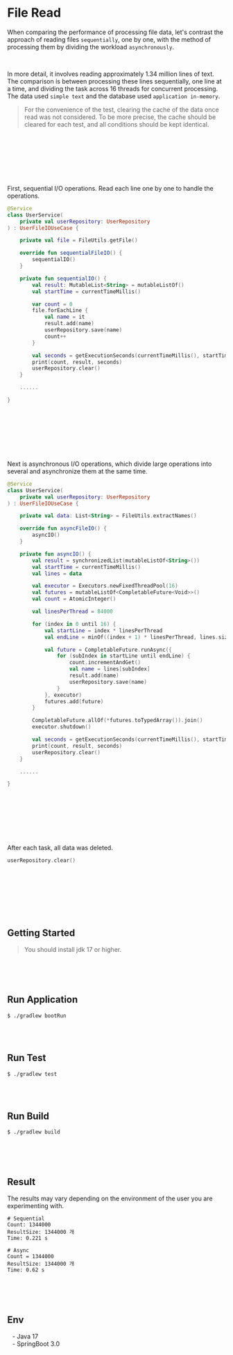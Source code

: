 # File Read

When comparing the performance of processing file data, let's contrast the approach of reading files `sequentially`, one by one, with the method of processing them by dividing the workload `asynchronously`.

<br/>

In more detail, it involves reading approximately 1.34 million lines of text. The comparison is between processing these lines sequentially, one line at a time, and dividing the task across 16 threads for concurrent processing. The data used `simple text` and the database used `application in-memory`.

> For the convenience of the test, clearing the cache of the data once read was not considered. To be more precise, the cache should be cleared for each test, and all conditions should be kept identical.

<br/><br/><br/><br/><br/><br/>

First, sequential I/O operations. Read each line one by one to handle the operations.

```kotlin
@Service
class UserService(
    private val userRepository: UserRepository
) : UserFileIOUseCase {

    private val file = FileUtils.getFile()

    override fun sequentialFileIO() {
        sequentialIO()
    }

    private fun sequentialIO() {
        val result: MutableList<String> = mutableListOf()
        val startTime = currentTimeMillis()

        var count = 0
        file.forEachLine {
            val name = it
            result.add(name)
            userRepository.save(name)
            count++
        }

        val seconds = getExecutionSeconds(currentTimeMillis(), startTime)
        print(count, result, seconds)
        userRepository.clear()
    }

    ......

}
```

<br/><br/><br/><br/><br/><br/>

Next is asynchronous I/O operations, which divide large operations into several and asynchronize them at the same time.

```kotlin
@Service
class UserService(
    private val userRepository: UserRepository
) : UserFileIOUseCase {

    private val data: List<String> = FileUtils.extractNames()

    override fun asyncFileIO() {
        asyncIO()
    }

    private fun asyncIO() {
        val result = synchronizedList(mutableListOf<String>())
        val startTime = currentTimeMillis()
        val lines = data

        val executor = Executors.newFixedThreadPool(16)
        val futures = mutableListOf<CompletableFuture<Void>>()
        val count = AtomicInteger()

        val linesPerThread = 84000

        for (index in 0 until 16) {
            val startLine = index * linesPerThread
            val endLine = minOf((index + 1) * linesPerThread, lines.size)

            val future = CompletableFuture.runAsync({
                for (subIndex in startLine until endLine) {
                    count.incrementAndGet()
                    val name = lines[subIndex]
                    result.add(name)
                    userRepository.save(name)
                }
            }, executor)
            futures.add(future)
        }

        CompletableFuture.allOf(*futures.toTypedArray()).join()
        executor.shutdown()

        val seconds = getExecutionSeconds(currentTimeMillis(), startTime)
        print(count, result, seconds)
        userRepository.clear()
    }

    ......

}
```

<br/><br/><br/><br/><br/><br/>

After each task, all data was deleted.

````kotlin
userRepository.clear()
````

<br/><br/><br/><br/><br/><br/>

## Getting Started

> You should install jdk 17 or higher. <br/>

<br/><br/><br/>

## Run Application

````text
$ ./gradlew bootRun
````

<br/><br/>

## Run Test

````text
$ ./gradlew test
````

<br/><br/>

## Run Build

````text
$ ./gradlew build
````

<br/><br/><br/>

## Result

The results may vary depending on the environment of the user you are experimenting with.

```shell
# Sequential
Count: 1344000
ResultSize: 1344000 개
Time: 0.221 s

# Async
Count = 1344000
ResultSize: 1344000 개
Time: 0.62 s
```

<br/><br/><br/>

## Env
&nbsp;&nbsp; - Java 17 <br/>
&nbsp;&nbsp; - SpringBoot 3.0 <br/>

<br/>
